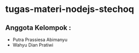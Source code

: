 # tugas-materi-nodejs-stechoq

## Anggota Kelompok :
- Putra Prassiesa Abimanyu
- Wahyu Dian Pratiwi
